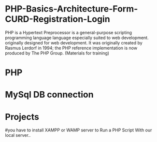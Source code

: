 # PHP-Basics-Architecture-Form-CURD-Registration-Login
PHP is a Hypertext Preprocessor is a general-purpose scripting programming language language especially suited to web development. originally designed for web development. It was originally created by Rasmus Lerdorf in 1994; the PHP reference implementation is now produced by The PHP Group. (Materials for training)

# PHP
# MySql DB connection
# Projects

#you have to install XAMPP or WAMP server to Run a PHP Script With our local server..
